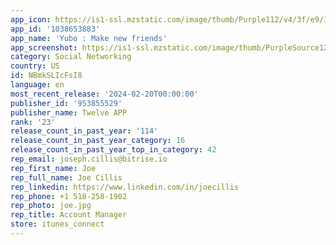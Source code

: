 ```yaml
---
app_icon: https://is1-ssl.mzstatic.com/image/thumb/Purple112/v4/3f/e9/1c/3fe91c56-1755-8c6f-309d-da54d73d3b9b/AppIcon-0-0-1x_U007emarketing-0-5-0-85-220.png/1024x1024bb.png
app_id: '1038653883'
app_name: 'Yubo : Make new friends'
app_screenshot: https://is1-ssl.mzstatic.com/image/thumb/PurpleSource126/v4/e1/c8/4e/e1c84e68-e0dc-245f-bb4b-f330c467976f/541a44a7-1e7e-4ac6-ac0e-16142b4834b4_Screen_1.png/1242x2688bb.png
category: Social Networking
country: US
id: NBmkSLIcFsI8
language: en
most_recent_release: '2024-02-20T00:00:00'
publisher_id: '953855529'
publisher_name: Twelve APP
rank: '23'
release_count_in_past_year: '114'
release_count_in_past_year_category: 16
release_count_in_past_year_top_in_category: 42
rep_email: joseph.cillis@bitrise.io
rep_first_name: Joe
rep_full_name: Joe Cillis
rep_linkedin: https://www.linkedin.com/in/joecillis
rep_phone: +1 518-258-1902
rep_photo: joe.jpg
rep_title: Account Manager
store: itunes_connect
---
```

